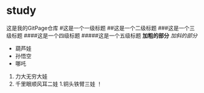 # study
这是我的GitPage仓库
#这是一个一级标题
##这是一个二级标题
###这是一个三级标题
####这是一个四级标题
#####这是一个五级标题
**加粗的部分**
*加斜的部分*
* 葫芦娃
* 孙悟空
* 哪吒
1. 力大无穷大娃
1. 千里眼顺风耳二娃
1.铜头铁臂三娃
！[](https://qgt-style.oss-cn-hangzhou.aliyuncs.com/newcoursep4/g1/g1-2-2/tenor.gif)
